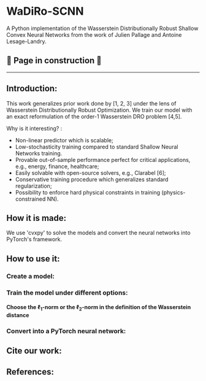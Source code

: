# WaDiRo-SCNN
A Python implementation of the Wasserstein Distributionally Robust Shallow Convex Neural Networks from the work of Julien Pallage and Antoine Lesage-Landry.

🚧 **Page in construction** 🚧
---
---
## Introduction:
This work generalizes prior work done by [1, 2, 3] under the lens of Wasserstein Distributionally Robust Optimization. We train our model with an exact reformulation of the order-1 Wasserstein DRO problem [4,5].

Why is it interesting? :
- Non-linear predictor which is scalable;
- Low-stochasticity training compared to standard Shallow Neural Networks training.
- Provable out-of-sample performance perfect for critical applications, e.g., energy, finance, healthcare;
- Easily solvable with open-source solvers, e.g., Clarabel [6];
- Conservative training procedure which generalizes standard regularization;
- Possibility to enforce hard physical constraints in training (physics-constrained NN).

## How it is made:
We use 'cvxpy' to solve the models and convert the neural networks into PyTorch's framework.

## How to use it:

### Create a model:

### Train the model under different options:

#### Choose the $\ell_1$-norm or the $\ell_2$-norm in the definition of the Wasserstein distance


### Convert into a PyTorch neural network:

## Cite our work:

## References:


